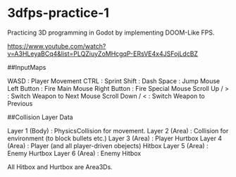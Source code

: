 # 3dfps-practice-1

Practicing 3D programming in Godot by implementing DOOM-Like FPS.

https://www.youtube.com/watch?v=A3HLeyaBCq4&list=PLQZiuyZoMHcgqP-ERsVE4x4JSFojLdcBZ


##InputMaps

WASD : Player Movement
CTRL : Sprint
Shift : Dash
Space : Jump
Mouse Left Button : Fire Main
Mouse Right Button : Fire Special
Mouse Scroll Up / > : Switch Weapon to Next
Mouse Scroll Down / < : Switch Weapon to Previous

##Collision Layer Data

Layer 1 (Body) : PhysicsCollision for movement.
Layer 2 (Area) : Collision for environment (to block bullets etc.)
Layer 3 (Area) : Player Hurtbox
Layer 4 (Area) : Player (and all player-driven obejects) Hitbox
Layer 5 (Area) : Enemy Hurtbox
Layer 6 (Area) : Enemy Hitbox

All Hitbox and Hurtbox are Area3Ds.
